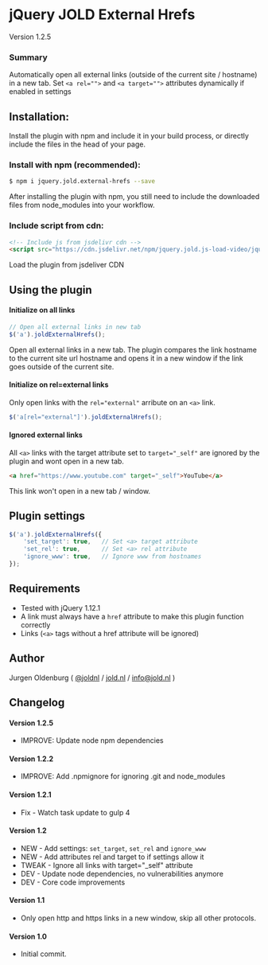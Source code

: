 # jQuery JOLD External Hrefs

Version 1.2.5

### Summary

Automatically open all external links (outside of the current site / hostname) in a new tab. 
Set `<a rel="">` and `<a target="">` attributes dynamically if enabled in settings 


## Installation:
Install the plugin with npm and include it in your build process, or directly include the files in the head of your page.

### Install with npm (recommended):

```bash
$ npm i jquery.jold.external-hrefs --save

```

After installing the plugin with npm, you still need to include the downloaded files from node_modules into your workflow.


### Include script from cdn:

```html
<!-- Include js from jsdelivr cdn -->
<script src="https://cdn.jsdelivr.net/npm/jquery.jold.js-load-video/jquery.jold.js-load-video.min.js"></script>

```

Load the plugin from jsdeliver CDN


## Using the plugin

#### Initialize on all links

```js
// Open all external links in new tab
$('a').joldExternalHrefs();
```

Open all external links in a new tab. The plugin compares the link hostname to the current site url hostname and opens it in a new window if the link goes outside of the current site.

#### Initialize on rel=external links

Only open links with the `rel="external"` arribute on an `<a>` link.

```js
$('a[rel="external"]').joldExternalHrefs();
 ```

#### Ignored external links
All `<a>` links with the target attribute set to `target="_self"` are ignored by the plugin and wont open in a new tab.

```html
<a href="https://www.youtube.com" target="_self">YouTube</a>
```

This link won't open in a new tab / window.

## Plugin settings

```js
$('a').joldExternalHrefs({
    'set_target': true,   // Set <a> target attribute
    'set_rel': true,      // Set <a> rel attribute
    'ignore_www': true,   // Ignore www from hostnames
});
```


## Requirements

- Tested with jQuery 1.12.1
- A link must always have a `href` attribute to make this plugin function correctly
- Links (`<a>` tags without a href attribute will be ignored)


## Author

Jurgen Oldenburg ( [@joldnl](http://twitter.com/joldnl) / [jold.nl](https://www.jold.nl) / [info@jold.nl](info@jold.nl) )

## Changelog


#### Version 1.2.5

* IMPROVE: Update node npm dependencies


#### Version 1.2.2

* IMPROVE: Add .npmignore for ignoring .git and node_modules


#### Version 1.2.1

* Fix - Watch task update to gulp 4


#### Version 1.2

* NEW - Add settings: `set_target`, `set_rel` and `ignore_www`
* NEW - Add attributes rel and target to <a> if settings allow it
* TWEAK - Ignore all links with target="_self" attribute
* DEV - Update node dependencies, no vulnerabilities anymore
* DEV - Core code improvements


#### Version 1.1

* Only open http and https links in a new window, skip all other protocols.


#### Version 1.0

* Initial commit.
